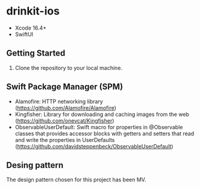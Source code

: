 # drinkit-ios

* Xcode 16.4+
* SwiftUI

## Getting Started

1. Clone the repository to your local machine.

## Swift Package Manager (SPM)

- Alamofire: HTTP networking library (https://github.com/Alamofire/Alamofire)
- Kingfisher: Library for downloading and caching images from the web (https://github.com/onevcat/Kingfisher)
- ObservableUserDefault: Swift macro for properties in @Observable classes that provides accessor blocks with getters and setters that read and write the properties in UserDefaults (https://github.com/davidsteppenbeck/ObservableUserDefault)


## Desing pattern

The design pattern chosen for this project has been MV.
